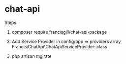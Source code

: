 # chat-api
 
Steps

1. composer require francisgill/chat-api-package

2. Add Service Provider in config/app => providers array
    Francis\ChatApi\ChatApiServiceProvider::class
3. php artisan mgirate
